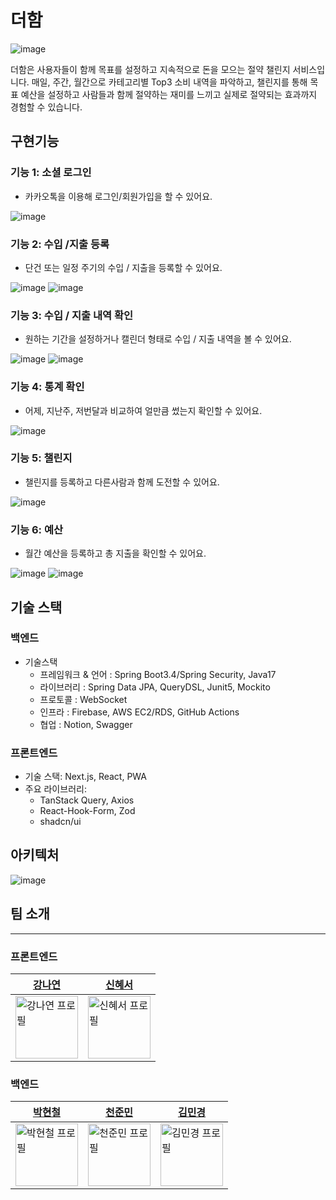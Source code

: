 # 더함
![image](https://github.com/user-attachments/assets/99247821-e535-4508-bcdd-b36066954037)


더함은 사용자들이 함께 목표를 설정하고 지속적으로 돈을 모으는 절약 챌린지 서비스입니다. 매일, 주간, 월간으로 카테고리별 Top3 소비 내역을 파악하고, 챌린지를 통해 목표 예산을 설정하고 사람들과 함께 절약하는 재미를 느끼고 실제로 절약되는 효과까지 경험할 수 있습니다.

## 구현기능

### 기능 1: 소셜 로그인
 - 카카오톡을 이용해 로그인/회원가입을 할 수 있어요.
  
 ![image](https://github.com/user-attachments/assets/a9c499ed-e9b0-4781-8293-bf4433a9ecdf)

### 기능 2: 수입 /지출 등록
 - 단건 또는 일정 주기의 수입 / 지출을 등록할 수 있어요.

![image](https://github.com/user-attachments/assets/163c3e13-c953-4bfc-86ce-4d23fcdc0613)
![image](https://github.com/user-attachments/assets/779cc9cf-1e55-4e87-9e09-195a33860192)

### 기능 3: 수입 / 지출 내역 확인
 - 원하는 기간을 설정하거나 캘린더 형태로 수입 / 지출 내역을 볼 수 있어요.

![image](https://github.com/user-attachments/assets/4564a8c7-a99c-4707-be55-27dd7790b4e7)
![image](https://github.com/user-attachments/assets/784899be-f3d0-4311-8b2a-29a6c290f3f0)

### 기능 4: 통계 확인
 - 어제, 지난주, 저번달과 비교하여 얼만큼 썼는지 확인할 수 있어요.

![image](https://github.com/user-attachments/assets/6de142ba-a9fe-4b96-8e57-3192f8dd19f8)

### 기능 5: 챌린지
 - 챌린지를 등록하고 다른사람과 함께 도전할 수 있어요.

![image](https://github.com/user-attachments/assets/e10f1236-0665-4a9f-be4c-a9c9adcdf08d)

### 기능 6: 예산
 - 월간 예산을 등록하고 총 지출을 확인할 수 있어요.

![image](https://github.com/user-attachments/assets/b7123dd4-0ab7-4406-9dbe-521ef0e2f8d3)
![image](https://github.com/user-attachments/assets/522996de-bffe-4dcd-bdb0-da9bc472c9b6)

## 기술 스택

### 백엔드
- 기술스택
  - 프레임워크 & 언어 : Spring Boot3.4/Spring Security, Java17
  - 라이브러리 : Spring Data JPA, QueryDSL, Junit5, Mockito
  - 프로토콜 : WebSocket
  - 인프라 : Firebase, AWS EC2/RDS, GitHub Actions
  - 협업 : Notion, Swagger

### 프론트엔드
- 기술 스택: Next.js, React, PWA
- 주요 라이브러리:
  - TanStack Query, Axios
  - React-Hook-Form, Zod
  - shadcn/ui


## 아키텍처

![image](https://github.com/user-attachments/assets/b63372ee-f2e4-49e8-a954-1f696cabd5ac)

## 팀 소개

--- 

### 프론트엔드

|<a href="https://github.com/yeonna18k">강나연</a>|<a href="https://github.com/tlsgptj">신혜서</a>|
|------|---|
|<img src="https://github.com/yeonna18k.png" width="100px;" alt="강나연 프로필"/>|<img src="https://github.com/tlsgptj.png" width="100px;" alt="신혜서 프로필"/>|

### 백엔드

|<a href="https://github.com/BHC-Chicken">박현철</a>|<a href="https://github.com/2unmini">천준민</a>|<a href="https://github.com/X1n9fU">김민경</a>|
|------|---|---|
|<img src="https://github.com/BHC-Chicken.png" width="100px;" alt="박현철 프로필"/>|<img src="https://github.com/2unmini.png" width="100px;" alt="천준민 프로필"/>|<img src="https://github.com/X1n9fU.png" width="100px;" alt="김민경 프로필"/>|
